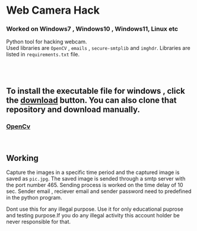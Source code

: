 # Web Camera Hack
### Worked on Windows7 , Windows10 , Windows11, Linux etc
Python tool for hacking webcam. <br>
Used libraries are ` OpenCV ` , ` emails ` , ` secure-smtplib ` and ` imghdr `. Libraries are listed in `requirements.txt` file.


<br><br>
## To install the executable file for windows , click the [download](https://github.com/Tina-2022/webcam-hack-rithingithub) button. You can also clone that repository and download manually. 
### [OpenCv](https://pypi.org/project/opencv-python/)

<Br>

## Working
Capture the images in a specific time period and the captured image is saved as `pic.jpg`. The saved image is sended through a smtp server with the port number 465. Sending process is worked on the time delay of 10 sec. Sender email , reciever email and sender password need to predefined in the python program.

Dont use this for any illegal purpose. Use it for only educational puprose and testing purpose.If you do any illegal activity this account holder be never responsible for that.
